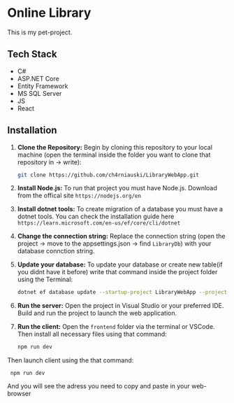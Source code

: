 # Online Library

This is my pet-project. 

## Tech Stack

- C#
- ASP.NET Core
- Entity Framework
- MS SQL Server
- JS
- React

## Installation

1. **Clone the Repository:** Begin by cloning this repository to your local machine (open the terminal inside the folder you want to clone that repository in -> write):

     ```bash
   git clone https://github.com/ch4rniauski/LibraryWebApp.git
2. **Install Node.js:** To run that project you must have Node.js.  Download from the offical site `https://nodejs.org/en`
3. **Install dotnet tools:** To create migration of a database you must have a dotnet tools.  You can check the installation guide here `https://learn.microsoft.com/en-us/ef/core/cli/dotnet`
4. **Change the connection string:** Replace the connection string (open the project -> move to the appsettings.json -> find `LibraryDb`) with your database connction string.
6. **Update your database:** To update your database or create new table(if you didnt have it before) write that command inside the project folder using the Terminal:

     ```bash
   dotnet ef database update --startup-project LibraryWebApp --project Library.DataContext
7. **Run the server:** Open the project in Visual Studio or your preferred IDE. Build and run the project to launch the web application.
8. **Run the client:** Open the `frontend` folder via the terminal or VSCode. Then install all necessary files using that command:

     ```bash
   npm run dev
Then launch client using the that command:

     npm run dev
And you will see the adress you need to copy and paste in your web-browser
